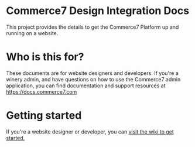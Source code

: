# Commerce7 Design Integration Docs

This project provides the details to get the Commerce7 Platform up and running on a website.

# Who is this for?
These documents are for website designers and developers. If you're a winery admin, and have questions on how to use the Commerce7 admin application, you can find documentation and support resources at https://docs.commerce7.com

# Getting started
If you're a website designer or developer, you can [visit the wiki to get started.](https://github.com/Commerce7/Design-Integration/wiki)
